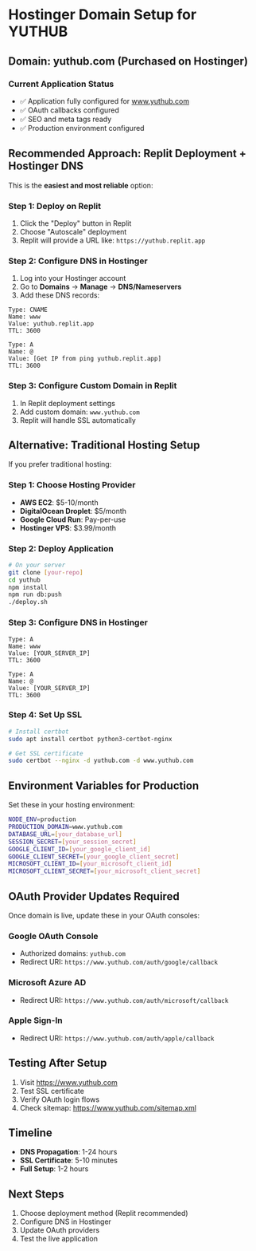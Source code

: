 # Hostinger Domain Setup for YUTHUB

## Domain: yuthub.com (Purchased on Hostinger)

### Current Application Status
- ✅ Application fully configured for www.yuthub.com
- ✅ OAuth callbacks configured
- ✅ SEO and meta tags ready
- ✅ Production environment configured

## Recommended Approach: Replit Deployment + Hostinger DNS

This is the **easiest and most reliable** option:

### Step 1: Deploy on Replit
1. Click the "Deploy" button in Replit
2. Choose "Autoscale" deployment
3. Replit will provide a URL like: `https://yuthub.replit.app`

### Step 2: Configure DNS in Hostinger
1. Log into your Hostinger account
2. Go to **Domains** → **Manage** → **DNS/Nameservers**
3. Add these DNS records:

```
Type: CNAME
Name: www
Value: yuthub.replit.app
TTL: 3600

Type: A
Name: @
Value: [Get IP from ping yuthub.replit.app]
TTL: 3600
```

### Step 3: Configure Custom Domain in Replit
1. In Replit deployment settings
2. Add custom domain: `www.yuthub.com`
3. Replit will handle SSL automatically

## Alternative: Traditional Hosting Setup

If you prefer traditional hosting:

### Step 1: Choose Hosting Provider
- **AWS EC2**: $5-10/month
- **DigitalOcean Droplet**: $5/month
- **Google Cloud Run**: Pay-per-use
- **Hostinger VPS**: $3.99/month

### Step 2: Deploy Application
```bash
# On your server
git clone [your-repo]
cd yuthub
npm install
npm run db:push
./deploy.sh
```

### Step 3: Configure DNS in Hostinger
```
Type: A
Name: www
Value: [YOUR_SERVER_IP]
TTL: 3600

Type: A
Name: @
Value: [YOUR_SERVER_IP]
TTL: 3600
```

### Step 4: Set Up SSL
```bash
# Install certbot
sudo apt install certbot python3-certbot-nginx

# Get SSL certificate
sudo certbot --nginx -d yuthub.com -d www.yuthub.com
```

## Environment Variables for Production

Set these in your hosting environment:
```bash
NODE_ENV=production
PRODUCTION_DOMAIN=www.yuthub.com
DATABASE_URL=[your_database_url]
SESSION_SECRET=[your_session_secret]
GOOGLE_CLIENT_ID=[your_google_client_id]
GOOGLE_CLIENT_SECRET=[your_google_client_secret]
MICROSOFT_CLIENT_ID=[your_microsoft_client_id]
MICROSOFT_CLIENT_SECRET=[your_microsoft_client_secret]
```

## OAuth Provider Updates Required

Once domain is live, update these in your OAuth consoles:

### Google OAuth Console
- Authorized domains: `yuthub.com`
- Redirect URI: `https://www.yuthub.com/auth/google/callback`

### Microsoft Azure AD
- Redirect URI: `https://www.yuthub.com/auth/microsoft/callback`

### Apple Sign-In
- Redirect URI: `https://www.yuthub.com/auth/apple/callback`

## Testing After Setup

1. Visit https://www.yuthub.com
2. Test SSL certificate
3. Verify OAuth login flows
4. Check sitemap: https://www.yuthub.com/sitemap.xml

## Timeline
- **DNS Propagation**: 1-24 hours
- **SSL Certificate**: 5-10 minutes
- **Full Setup**: 1-2 hours

## Next Steps
1. Choose deployment method (Replit recommended)
2. Configure DNS in Hostinger
3. Update OAuth providers
4. Test the live application